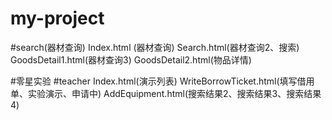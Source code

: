 # my-project

#search(器材查询)
Index.html (器材查询)
Search.html(器材查询2、搜索)
GoodsDetail1.html(器材查询3)
GoodsDetail2.html(物品详情)


#零星实验
#teacher
Index.html(演示列表)
WriteBorrowTicket.html(填写借用单、实验演示、申请中)
AddEquipment.html(搜索结果2、搜索结果3、搜索结果4)
